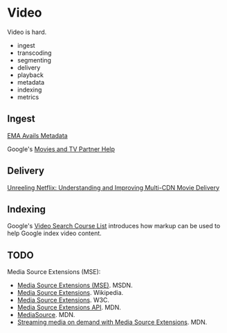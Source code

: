 ---
---

Video
=====

Video is hard.

- ingest
- transcoding
- segmenting
- delivery
- playback
- metadata
- indexing
- metrics

## Ingest

[EMA Avails Metadata](http://www.movielabs.com/md/avails/)

Google's [Movies and TV Partner Help](https://support.google.com/moviestvpartners/answer/6227259)

## Delivery

[Unreeling Netflix: Understanding and Improving
Multi-CDN Movie Delivery](http://www-users.cs.umn.edu/~viadhi/netflix.pdf)

## Indexing

Google's [Video Search Course List](https://developers.google.com/webmasters/videosearch/) introduces how markup can be used to help Google index video content.

## TODO

Media Source Extensions (MSE):
- [Media Source Extensions (MSE)](https://msdn.microsoft.com/en-us/library/dn594470(v=vs.85).aspx). MSDN.
- [Media Source Extensions](https://en.wikipedia.org/wiki/Media_Source_Extensions). Wikipedia.
- [Media Source Extensions](https://www.w3.org/TR/media-source/). W3C.
- [Media Source Extensions API](https://developer.mozilla.org/en-US/docs/Web/API/Media_Source_Extensions_API). MDN.
- [MediaSource](https://developer.mozilla.org/en-US/docs/Web/API/MediaSource). MDN.
- [Streaming media on demand with Media Source Extensions](https://hacks.mozilla.org/2015/07/streaming-media-on-demand-with-media-source-extensions/). MDN.
